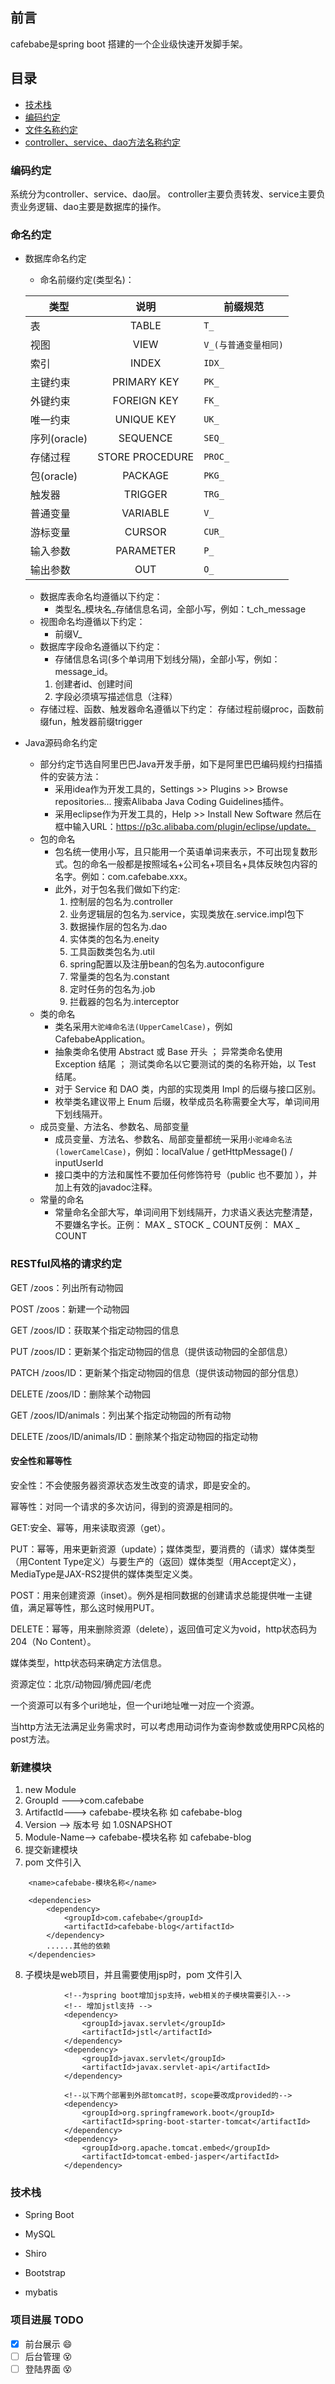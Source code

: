 ## 前言 
cafebabe是spring boot 搭建的一个企业级快速开发脚手架。
## 目录
* [技术栈](#技术栈)
* [编码约定](#编码约定)
* [文件名称约定](#文件名称约定)
* [controller、service、dao方法名称约定](#controller、service、dao方法名称约定)

### 编码约定
系统分为controller、service、dao层。
controller主要负责转发、service主要负责业务逻辑、dao主要是数据库的操作。

### 命名约定
* 数据库命名约定
   * 命名前缀约定(类型名)：
   
   类型|说明|前缀规范
   ---|:---:|---
   表|TABLE|`T_`
   视图|VIEW|`V_(与普通变量相同)`
   索引|INDEX|`IDX_`
   主键约束|PRIMARY KEY|`PK_`
   外键约束|FOREIGN KEY|`FK_`
   唯一约束|UNIQUE KEY|`UK_`
   序列(oracle)|SEQUENCE|`SEQ_`
   存储过程|STORE PROCEDURE|`PROC_`
   包(oracle)|PACKAGE|`PKG_`
   触发器|TRIGGER|`TRG_`
   普通变量|VARIABLE|`V_`
   游标变量|CURSOR|`CUR_`
   输入参数|PARAMETER|`P_`
   输出参数|OUT|`O_`
   
   * 数据库表命名均遵循以下约定：
      * 类型名_模块名_存储信息名词，全部小写，例如：t_ch_message
   * 视图命名均遵循以下约定：
      * 前缀V_
   * 数据库字段命名遵循以下约定：
      * 存储信息名词(多个单词用下划线分隔)，全部小写，例如：message_id。
     1. 创建者id、创建时间
     2. 字段必须填写描述信息（注释）
   * 存储过程、函数、触发器命名遵循以下约定：
      存储过程前缀proc，函数前缀fun，触发器前缀trigger

   
* Java源码命名约定
   * 部分约定节选自阿里巴巴Java开发手册，如下是阿里巴巴编码规约扫描插件的安装方法：
      * 采用idea作为开发工具的，Settings >> Plugins >> Browse repositories… 搜索Alibaba Java Coding Guidelines插件。
      * 采用eclipse作为开发工具的，Help >> Install New Software 然后在框中输入URL：https://p3c.alibaba.com/plugin/eclipse/update。
   * 包的命名
      * 包名统一使用小写，且只能用一个英语单词来表示，不可出现复数形式。包的命名一般都是按照域名+公司名+项目名+具体反映包内容的名字。例如：com.cafebabe.xxx。 
      * 此外，对于包名我们做如下约定:
        1. 控制层的包名为.controller
        2. 业务逻辑层的包名为.service，实现类放在.service.impl包下
        3. 数据操作层的包名为.dao
        4. 实体类的包名为.eneity
        5. 工具函数类包名为.util
        6. spring配置以及注册bean的包名为.autoconfigure
        7. 常量类的包名为.constant
        8. 定时任务的包名为.job
        9. 拦截器的包名为.interceptor
   * 类的命名
      * 类名采用`大驼峰命名法(UpperCamelCase)`，例如CafebabeApplication。
      * 抽象类命名使用 Abstract 或 Base 开头 ； 异常类命名使用 Exception 结尾 ； 测试类命名以它要测试的类的名称开始，以 Test 结尾。
      * 对于 Service 和 DAO 类，内部的实现类用 Impl 的后缀与接口区别。
      * 枚举类名建议带上 Enum 后缀，枚举成员名称需要全大写，单词间用下划线隔开。
   * 成员变量、方法名、参数名、局部变量
      * 成员变量、方法名、参数名、局部变量都统一采用`小驼峰命名法(lowerCamelCase)`，例如：localValue /  getHttpMessage() /  inputUserId
      * 接口类中的方法和属性不要加任何修饰符号（public 也不要加 ），并加上有效的javadoc注释。
   * 常量的命名
      * 常量命名全部大写，单词间用下划线隔开，力求语义表达完整清楚，不要嫌名字长。正例：  MAX _ STOCK _ COUNT反例：  MAX _ COUNT


### RESTful风格的请求约定
GET /zoos：列出所有动物园

POST /zoos：新建一个动物园

GET /zoos/ID：获取某个指定动物园的信息

PUT /zoos/ID：更新某个指定动物园的信息（提供该动物园的全部信息）

PATCH /zoos/ID：更新某个指定动物园的信息（提供该动物园的部分信息）

DELETE /zoos/ID：删除某个动物园

GET /zoos/ID/animals：列出某个指定动物园的所有动物

DELETE /zoos/ID/animals/ID：删除某个指定动物园的指定动物

#### 安全性和幂等性
安全性：不会使服务器资源状态发生改变的请求，即是安全的。

幂等性：对同一个请求的多次访问，得到的资源是相同的。

GET:安全、幂等，用来读取资源（get）。

PUT：幂等，用来更新资源（update）；媒体类型，要消费的（请求）媒体类型（用Content Type定义）与要生产的（返回）媒体类型（用Accept定义），MediaType是JAX-RS2提供的媒体类型定义类。

POST：用来创建资源（inset）。例外是相同数据的创建请求总能提供唯一主键值，满足幂等性，那么这时候用PUT。

DELETE：幂等，用来删除资源（delete），返回值可定义为void，http状态码为204（No Content）。

媒体类型，http状态码来确定方法信息。

资源定位：北京/动物园/狮虎园/老虎

一个资源可以有多个uri地址，但一个uri地址唯一对应一个资源。

当http方法无法满足业务需求时，可以考虑用动词作为查询参数或使用RPC风格的post方法。



### 新建模块
1. new Module <br>
2. GroupId --->com.cafebabe  <br>
3. ArtifactId---> cafebabe-模块名称   如  cafebabe-blog     <br>
4. Version --> 版本号   如 1.0SNAPSHOT <br>
5. Module-Name--> cafebabe-模块名称   如  cafebabe-blog     <br>
6. 提交新建模块  <br>
7. pom 文件引入
```
    <name>cafebabe-模块名称</name>

    <dependencies>
        <dependency>
            <groupId>com.cafebabe</groupId>
            <artifactId>cafebabe-blog</artifactId>
        </dependency>
        ......其他的依赖
    </dependencies>
```
8. 子模块是web项目，并且需要使用jsp时，pom 文件引入
```
            <!--为spring boot增加jsp支持，web相关的子模块需要引入-->
            <!-- 增加jstl支持 -->
            <dependency>
                <groupId>javax.servlet</groupId>
                <artifactId>jstl</artifactId>
            </dependency>
            <dependency>
                <groupId>javax.servlet</groupId>
                <artifactId>javax.servlet-api</artifactId>
            </dependency>

            <!--以下两个部署到外部tomcat时，scope要改成provided的-->
            <dependency>
                <groupId>org.springframework.boot</groupId>
                <artifactId>spring-boot-starter-tomcat</artifactId>
            </dependency>
            <dependency>
                <groupId>org.apache.tomcat.embed</groupId>
                <artifactId>tomcat-embed-jasper</artifactId>
            </dependency>
```
### 技术栈
* Spring Boot 

* MySQL

* Shiro

* Bootstrap

* mybatis

### 项目进展 TODO
- [x] 前台展示 :smile:
- [ ] 后台管理 :dizzy_face:
- [ ] 登陆界面 :dizzy_face:
